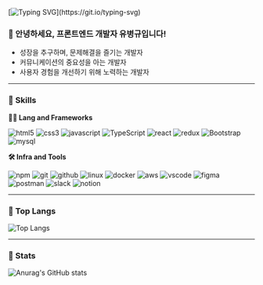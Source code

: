 
<!--
**WhyBusyy/WhyBusyy** is a ✨ _special_ ✨ repository because its `README.md` (this file) appears on your GitHub profile.

Here are some ideas to get you started:

- 🔭 I’m currently working on ...
- 🌱 I’m currently learning ...
- 👯 I’m looking to collaborate on ...
- 🤔 I’m looking for help with ...
- 💬 Ask me about ...
- 📫 How to reach me: ...
- 😄 Pronouns: ...
- ⚡ Fun fact: ...
-->

<!-- Header -->

[![Typing SVG](https://readme-typing-svg.herokuapp.com?font=Fira+Code&weight=900&size=30&pause=1000&color=24B5F7&vCenter=true&random=false&width=400&lines=%F0%9F%91%8B+Hello+World!)](https://git.io/typing-svg)

### 🙇 안녕하세요, 프론트엔드 개발자 유병규입니다!

* 성장을 추구하며, 문제해결을 즐기는 개발자
* 커뮤니케이션의 중요성을 아는 개발자
* 사용자 경험을 개선하기 위해 노력하는 개발자
  
<!-- Body -->

---  
### 🦾 Skills
**🧑‍💻 Lang and Frameworks**  

![html5](https://img.shields.io/badge/html5-E34F26.svg?&style=for-the-badge&logo=html5&logoColor=white)
![css3](https://img.shields.io/badge/css3-1572B6.svg?&style=for-the-badge&logo=css3&logoColor=white)
![javascript](https://img.shields.io/badge/javascript-F7DF1E.svg?&style=for-the-badge&logo=javascript&logoColor=white)
![TypeScript](https://img.shields.io/badge/typescript-3178C6.svg?&style=for-the-badge&logo=typescript&logoColor=white) 
![react](https://img.shields.io/badge/react-61DAFB.svg?&style=for-the-badge&logo=react&logoColor=white)
![redux](https://img.shields.io/badge/redux-764ABC.svg?&style=for-the-badge&logo=redux&logoColor=white) 
![Bootstrap](https://img.shields.io/badge/bootstrap-7952B3.svg?&style=for-the-badge&logo=bootstrap&logoColor=white) 
![mysql](https://img.shields.io/badge/mysql-4479A1.svg?&style=for-the-badge&logo=mysql&logoColor=white)

**🛠️ Infra and Tools**

![npm](https://img.shields.io/badge/npm-CB3837.svg?&style=for-the-badge&logo=npm&logoColor=white) 
![git](https://img.shields.io/badge/git-F05032.svg?&style=for-the-badge&logo=git&logoColor=white)
![github](https://img.shields.io/badge/github-181717.svg?&style=for-the-badge&logo=github&logoColor=white)
![linux](https://img.shields.io/badge/linux-FCC624.svg?&style=for-the-badge&logo=linux&logoColor=white)
![docker](https://img.shields.io/badge/docker-2496ED.svg?&style=for-the-badge&logo=docker&logoColor=white) 
![aws](https://img.shields.io/badge/aws-232F3E.svg?&style=for-the-badge&logo=amazonaws&logoColor=white)
![vscode](https://img.shields.io/badge/vscode-007ACC.svg?&style=for-the-badge&logo=visualstudiocode&logoColor=white)
![figma](https://img.shields.io/badge/figma-F24E1E.svg?&style=for-the-badge&logo=figma&logoColor=white)
![postman](https://img.shields.io/badge/postman-FF6C37.svg?&style=for-the-badge&logo=postman&logoColor=white) 
![slack](https://img.shields.io/badge/slack-4A154B.svg?&style=for-the-badge&logo=slack&logoColor=white)
![notion](https://img.shields.io/badge/notion-000000.svg?&style=for-the-badge&logo=notion&logoColor=white)

---

### 🏅 Top Langs
![Top Langs](https://github-readme-stats.vercel.app/api/top-langs/?username=WhyBusyy&layout=compact)

---

### 📇 Stats
![Anurag's GitHub stats](https://github-readme-stats.vercel.app/api?username=WhyBusyy&show_icons=true&theme=dracula)